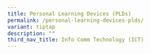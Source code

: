 ```yaml
---
title: Personal Learning Devices (PLDs)
permalink: /personal-learning-devices-plds/
variant: tiptap
description: ""
third_nav_title: Info Comm Technology (ICT)
---
```

<p></p>